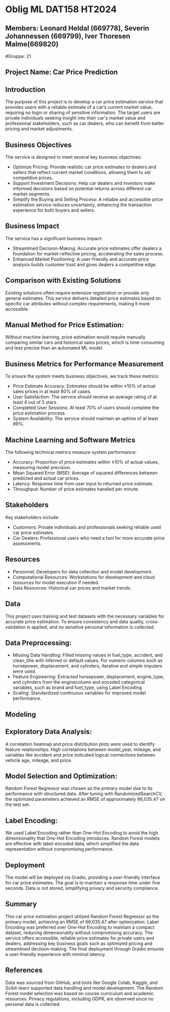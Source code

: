 # Oblig ML DAT158 HT2024
## Members: Leonard Heldal (669778), Severin Johannessen (669799), Iver Thoresen Malme(669820)
#Gruppe: 21

## Project Name:  Car Price Prediction
## Introduction
The purpose of this project is to develop a car price estimation service that provides users with a reliable estimate of a car’s current market value, requiring no login or sharing of sensitive information. The target users are private individuals seeking insight into their car's market value and professional stakeholders, such as car dealers, who can benefit from better pricing and market adjustments.

## Business Objectives
The service is designed to meet several key business objectives:
* Optimize Pricing: Provide realistic car price estimates to dealers and sellers that reflect current market conditions, allowing them to set competitive prices.
* Support Investment Decisions: Help car dealers and investors make informed decisions based on potential returns across different car market segments.
* Simplify the Buying and Selling Process: A reliable and accessible price estimation service reduces uncertainty, enhancing the transaction experience for both buyers and sellers.

## Business Impact
The service has a significant business impact:
* Streamlined Decision-Making: Accurate price estimates offer dealers a foundation for market-reflective pricing, accelerating the sales process.
* Enhanced Market Positioning: A user-friendly and accurate price analysis builds customer trust and gives dealers a competitive edge.

## Comparison with Existing Solutions
Existing solutions often require extensive registration or provide only general estimates. This service delivers detailed price estimates based on specific car attributes without complex requirements, making it more accessible.
## Manual Method for Price Estimation:
Without machine learning, price estimation would require manually comparing similar cars and historical sales prices, which is time-consuming and less precise than an automated ML model.

## Business Metrics for Performance Measurement
To ensure the system meets business objectives, we track these metrics:
* Price Estimate Accuracy: Estimates should be within ±10% of actual sales prices in at least 80% of cases.
* User Satisfaction: The service should receive an average rating of at least 4 out of 5 stars.
* Completed User Sessions: At least 70% of users should complete the price estimation process.
* System Availability: The service should maintain an uptime of at least 99%.

## Machine Learning and Software Metrics
The following technical metrics measure system performance:
* Accuracy: Proportion of price estimates within ±10% of actual values, measuring model precision.
* Mean Squared Error (MSE): Average of squared differences between predicted and actual car prices.
* Latency: Response time from user input to returned price estimate.
* Throughput: Number of price estimates handled per minute.

## Stakeholders
Key stakeholders include:
* Customers: Private individuals and professionals seeking reliable used car price estimates.
* Car Dealers: Professional users who need a tool for more accurate price assessments.

## Resources
* Personnel:
Developers for data collection and model development.
* Computational Resources:
Workstations for development and cloud resources for model execution if needed.
* Data Resources:
Historical car prices and market trends.

## Data
This project uses training and test datasets with the necessary variables for accurate price estimation. To ensure consistency and data quality, cross-validation is applied, and no sensitive personal information is collected.
## Data Preprocessing:
* Missing Data Handling: Filled missing values in fuel_type, accident, and clean_title with inferred or default values. For numeric columns such as horsepower, displacement, and cylinders, iterative and simple imputers were used.
* Feature Engineering: Extracted horsepower, displacement, engine_type, and cylinders from the enginecolumn and encoded categorical variables, such as brand and fuel_type, using Label Encoding.
* Scaling: Standardized continuous variables for improved model performance.

## Modeling
## Exploratory Data Analysis:
A correlation heatmap and price distribution plots were used to identify feature relationships. High correlations between model_year, mileage, and variables like accident and price indicated logical connections between vehicle age, mileage, and price.
## Model Selection and Optimization:
Random Forest Regressor was chosen as the primary model due to its performance with structured data. After tuning with RandomizedSearchCV, the optimized parameters achieved an RMSE of approximately 66,035.47 on the test set.
## Label Encoding:
We used Label Encoding rather than One-Hot Encoding to avoid the high dimensionality that One-Hot Encoding introduces. Random Forest models are effective with label-encoded data, which simplified the data representation without compromising performance.

## Deployment
The model will be deployed via Gradio, providing a user-friendly interface for car price estimates. The goal is to maintain a response time under five seconds.
Data is not stored, simplifying privacy and security compliance.

## Summary
This car price estimation project utilized Random Forest Regressor as the primary model, achieving an RMSE of 66,035.47 after optimization. Label Encoding was preferred over One-Hot Encoding to maintain a compact dataset, reducing dimensionality without compromising accuracy. The service offers accessible, reliable price estimates for private users and dealers, addressing key business goals such as optimized pricing and streamlined decision-making. The final deployment through Gradio ensures a user-friendly experience with minimal latency.

## References
Data was sourced from GitHub, and tools like Google Colab, Kaggle, and Scikit-learn supported data handling and model development. The Random Forest model selection was based on course curriculum and academic resources. Privacy regulations, including GDPR, are observed since no personal data is collected.


